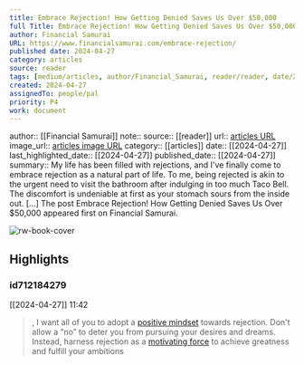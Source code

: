 ```yaml
---
title: Embrace Rejection! How Getting Denied Saves Us Over $50,000
full Title: Embrace Rejection! How Getting Denied Saves Us Over $50,000
author: Financial Samurai
URL: https://www.financialsamurai.com/embrace-rejection/
published date: 2024-04-27
category: articles
source: reader
tags: [medium/articles, author/Financial_Samurai, reader/reader, date/2024-04-27, area/reader]
created: 2024-04-27
assignedTo: people/pal
priority: P4
work: document
---
```

author:: [[Financial Samurai]]
note:: 
source:: [[reader]]
url:: [articles URL](https://www.financialsamurai.com/embrace-rejection/)
image_url:: [articles image URL](https://www.financialsamurai.com/wp-content/uploads/2017/02/cropped-FinancialSamurai-Site-Icon-700x700-32x32.png)
category:: [[articles]]
date:: [[2024-04-27]]
last_highlighted_date:: [[2024-04-27]]
published_date:: [[2024-04-27]]
summary:: My life has been filled with rejections, and I've finally come to embrace rejection as a natural part of life. To me, being rejected is akin to the urgent need to visit the bathroom after indulging in too much Taco Bell. The discomfort is undeniable at first as your stomach sours from the inside out. […]
The post Embrace Rejection! How Getting Denied Saves Us Over $50,000 appeared first on Financial Samurai.


![rw-book-cover](https://www.financialsamurai.com/wp-content/uploads/2017/02/cropped-FinancialSamurai-Site-Icon-700x700-32x32.png)

## Highlights
### id712184279
[[2024-04-27]] 11:42
> , I want all of you to adopt a [positive mindset](https://www.financialsamurai.com/abundance-mindset-to-grow-wealth/) towards rejection. Don't allow a “no” to deter you from pursuing your desires and dreams. Instead, harness rejection as a [motivating force](https://www.financialsamurai.com/youre-rejected-how-i-use-rejection-to-motivate-me-every-single-day/) to achieve greatness and fulfill your ambitions


